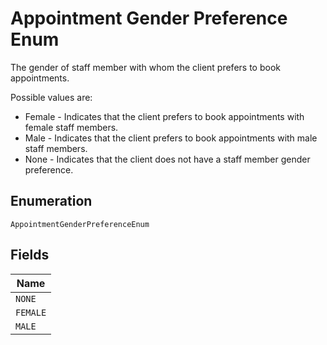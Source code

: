 
# Appointment Gender Preference Enum

The gender of staff member with whom the client prefers to book appointments.

Possible values are:

* Female - Indicates that the client prefers to book appointments with female staff members.
* Male - Indicates that the client prefers to book appointments with male staff members.
* None - Indicates that the client does not have a staff member gender preference.

## Enumeration

`AppointmentGenderPreferenceEnum`

## Fields

| Name |
|  --- |
| `NONE` |
| `FEMALE` |
| `MALE` |

